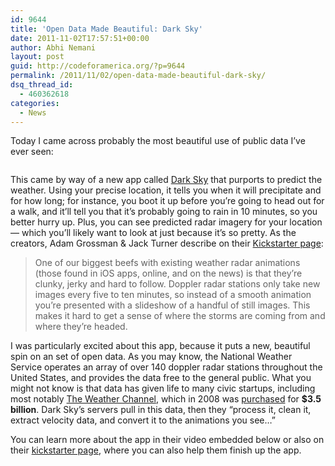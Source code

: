 ```yaml
---
id: 9644
title: 'Open Data Made Beautiful: Dark Sky'
date: 2011-11-02T17:57:51+00:00
author: Abhi Nemani
layout: post
guid: http://codeforamerica.org/?p=9644
permalink: /2011/11/02/open-data-made-beautiful-dark-sky/
dsq_thread_id:
  - 460362618
categories:
  - News
---
```

Today I came across probably the most beautiful use of public data I&#8217;ve ever seen:

[<img src="http://codeforamerica.org/wp-content/uploads/2011/11/DarkSkyGraphs.png" alt="" title="DarkSkyGraphs" class="aligncenter size-full wp-image-9645" />](http://codeforamerica.org/wp-content/uploads/2011/11/DarkSkyGraphs.png)

This came by way of a new app called [Dark Sky](http://www.kickstarter.com/projects/jackadam/dark-sky-hyperlocal-weather-prediction-and-visuali) that purports to predict the weather. Using your precise location, it tells you when it will precipitate and for how long; for instance, you boot it up before you&#8217;re going to head out for a walk, and it&#8217;ll tell you that it&#8217;s probably going to rain in 10 minutes, so you better hurry up. Plus, you can see predicted radar imagery for your location &#8212; which you&#8217;ll likely want to look at just because it&#8217;s so pretty. As the creators, Adam Grossman &#038; Jack Turner describe on their [Kickstarter page](http://www.kickstarter.com/projects/jackadam/dark-sky-hyperlocal-weather-prediction-and-visuali):

> One of our biggest beefs with existing weather radar animations (those found in iOS apps, online, and on the news) is that they&#8217;re clunky, jerky and hard to follow. Doppler radar stations only take new images every five to ten minutes, so instead of a smooth animation you&#8217;re presented with a slideshow of a handful of still images. This makes it hard to get a sense of where the storms are coming from and where they&#8217;re headed. 

I was particularly excited about this app, because it puts a new, beautiful spin on an set of open data. As you may know, the National Weather Service operates an array of over 140 doppler radar stations throughout the United States, and provides the data free to the general public. What you might not know is that data has given life to many civic startups, including most notably [The Weather Channel](http://weather.com), which in 2008 was [purchased](http://www.broadcastingcable.com/article/101180-The_Weather_Channel_Sale_Wraps.php) for **$3.5 billion**. Dark Sky&#8217;s servers pull in this data, then they &#8220;process it, clean it, extract velocity data, and convert it to the animations you see&#8230;&#8221; 

You can learn more about the app in their video embedded below or also on their [kickstarter page](http://www.kickstarter.com/projects/jackadam/dark-sky-hyperlocal-weather-prediction-and-visuali), where you can also help them finish up the app.